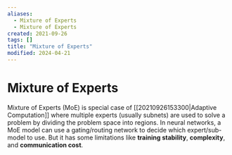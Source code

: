 ```yaml
---
aliases:
  - Mixture of Experts
  - Mixture of Experts
created: 2021-09-26
tags: []
title: "Mixture of Experts"
modified: 2024-04-21
---
```


# Mixture of Experts

Mixture of Experts (MoE) is special case of [[20210926153300|Adaptive Computation]] where multiple experts (usually subnets) are used to solve a problem by dividing the problem space into regions. In neural networks, a MoE model can use a gating/routing network to decide which expert/sub-model to use. But it has some limitations like **training stability**, **complexity**, and **communication cost**.